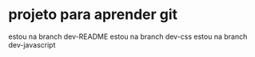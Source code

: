 
# projeto para aprender git

estou na branch dev-README
estou na branch dev-css
estou na branch dev-javascript


